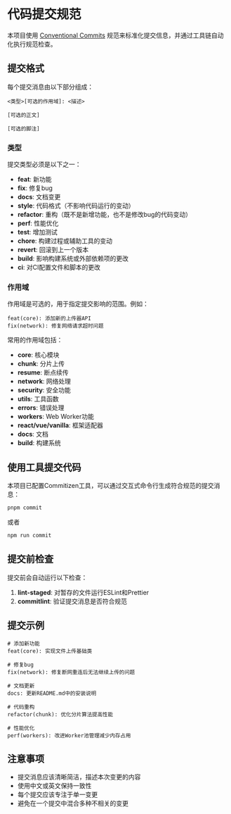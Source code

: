 # 代码提交规范

本项目使用 [Conventional Commits](https://www.conventionalcommits.org/zh-hans/v1.0.0/) 规范来标准化提交信息，并通过工具链自动化执行规范检查。

## 提交格式

每个提交消息由以下部分组成：

```
<类型>[可选的作用域]: <描述>

[可选的正文]

[可选的脚注]
```

### 类型

提交类型必须是以下之一：

- **feat**: 新功能
- **fix**: 修复bug
- **docs**: 文档变更
- **style**: 代码格式（不影响代码运行的变动）
- **refactor**: 重构（既不是新增功能，也不是修改bug的代码变动）
- **perf**: 性能优化
- **test**: 增加测试
- **chore**: 构建过程或辅助工具的变动
- **revert**: 回滚到上一个版本
- **build**: 影响构建系统或外部依赖项的更改
- **ci**: 对CI配置文件和脚本的更改

### 作用域

作用域是可选的，用于指定提交影响的范围。例如：

```
feat(core): 添加新的上传器API
fix(network): 修复网络请求超时问题
```

常用的作用域包括：

- **core**: 核心模块
- **chunk**: 分片上传
- **resume**: 断点续传
- **network**: 网络处理
- **security**: 安全功能
- **utils**: 工具函数
- **errors**: 错误处理
- **workers**: Web Worker功能
- **react/vue/vanilla**: 框架适配器
- **docs**: 文档
- **build**: 构建系统

## 使用工具提交代码

本项目已配置Commitizen工具，可以通过交互式命令行生成符合规范的提交消息：

```bash
pnpm commit
```

或者

```bash
npm run commit
```

## 提交前检查

提交前会自动运行以下检查：

1. **lint-staged**: 对暂存的文件运行ESLint和Prettier
2. **commitlint**: 验证提交消息是否符合规范

## 提交示例

```
# 添加新功能
feat(core): 实现文件上传基础类

# 修复bug
fix(network): 修复断网重连后无法继续上传的问题

# 文档更新
docs: 更新README.md中的安装说明

# 代码重构
refactor(chunk): 优化分片算法提高性能

# 性能优化
perf(workers): 改进Worker池管理减少内存占用
```

## 注意事项

- 提交消息应该清晰简洁，描述本次变更的内容
- 使用中文或英文保持一致性
- 每个提交应该专注于单一变更
- 避免在一个提交中混合多种不相关的变更
